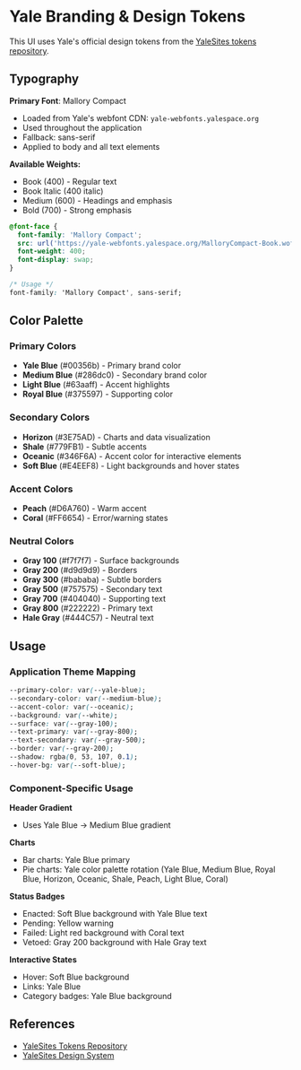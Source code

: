 # Yale Branding & Design Tokens

This UI uses Yale's official design tokens from the [YaleSites tokens repository](https://github.com/yalesites-org/tokens).

## Typography

**Primary Font**: Mallory Compact
- Loaded from Yale's webfont CDN: `yale-webfonts.yalespace.org`
- Used throughout the application
- Fallback: sans-serif
- Applied to body and all text elements

**Available Weights:**
- Book (400) - Regular text
- Book Italic (400 italic)
- Medium (600) - Headings and emphasis
- Bold (700) - Strong emphasis

```css
@font-face {
  font-family: 'Mallory Compact';
  src: url('https://yale-webfonts.yalespace.org/MalloryCompact-Book.woff2') format('woff2');
  font-weight: 400;
  font-display: swap;
}

/* Usage */
font-family: 'Mallory Compact', sans-serif;
```

## Color Palette

### Primary Colors
- **Yale Blue** (#00356b) - Primary brand color
- **Medium Blue** (#286dc0) - Secondary brand color
- **Light Blue** (#63aaff) - Accent highlights
- **Royal Blue** (#375597) - Supporting color

### Secondary Colors
- **Horizon** (#3E75AD) - Charts and data visualization
- **Shale** (#779FB1) - Subtle accents
- **Oceanic** (#346F6A) - Accent color for interactive elements
- **Soft Blue** (#E4EEF8) - Light backgrounds and hover states

### Accent Colors
- **Peach** (#D6A760) - Warm accent
- **Coral** (#FF6654) - Error/warning states

### Neutral Colors
- **Gray 100** (#f7f7f7) - Surface backgrounds
- **Gray 200** (#d9d9d9) - Borders
- **Gray 300** (#bababa) - Subtle borders
- **Gray 500** (#757575) - Secondary text
- **Gray 700** (#404040) - Supporting text
- **Gray 800** (#222222) - Primary text
- **Hale Gray** (#444C57) - Neutral text

## Usage

### Application Theme Mapping

```css
--primary-color: var(--yale-blue);
--secondary-color: var(--medium-blue);
--accent-color: var(--oceanic);
--background: var(--white);
--surface: var(--gray-100);
--text-primary: var(--gray-800);
--text-secondary: var(--gray-500);
--border: var(--gray-200);
--shadow: rgba(0, 53, 107, 0.1);
--hover-bg: var(--soft-blue);
```

### Component-Specific Usage

**Header Gradient**
- Uses Yale Blue → Medium Blue gradient

**Charts**
- Bar charts: Yale Blue primary
- Pie charts: Yale color palette rotation (Yale Blue, Medium Blue, Royal Blue, Horizon, Oceanic, Shale, Peach, Light Blue, Coral)

**Status Badges**
- Enacted: Soft Blue background with Yale Blue text
- Pending: Yellow warning
- Failed: Light red background with Coral text
- Vetoed: Gray 200 background with Hale Gray text

**Interactive States**
- Hover: Soft Blue background
- Links: Yale Blue
- Category badges: Yale Blue background

## References

- [YaleSites Tokens Repository](https://github.com/yalesites-org/tokens)
- [YaleSites Design System](https://yalesites.yale.edu)
